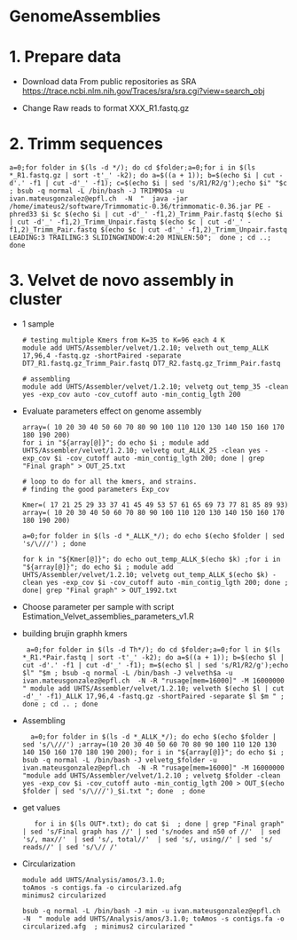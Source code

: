 # GenomeAssemblies


# 1. Prepare data

- Download data
From public repositories as SRA https://trace.ncbi.nlm.nih.gov/Traces/sra/sra.cgi?view=search_obj

- Change Raw reads to format XXX_R1.fastq.gz


# 2. Trimm sequences

    a=0;for folder in $(ls -d */); do cd $folder;a=0;for i in $(ls *_R1.fastq.gz | sort -t'_' -k2); do a=$((a + 1)); b=$(echo $i | cut -d'.' -f1 | cut -d'_' -f1); c=$(echo $i | sed 's/R1/R2/g');echo $i" "$c ; bsub -q normal -L /bin/bash -J TRIMMO$a -u ivan.mateusgonzalez@epfl.ch  -N  "  java -jar /home/imateus2/software/Trimmomatic-0.36/trimmomatic-0.36.jar PE -phred33 $i $c $(echo $i | cut -d'_' -f1,2)_Trimm_Pair.fastq $(echo $i | cut -d'_' -f1,2)_Trimm_Unpair.fastq $(echo $c | cut -d'_' -f1,2)_Trimm_Pair.fastq $(echo $c | cut -d'_' -f1,2)_Trimm_Unpair.fastq LEADING:3 TRAILING:3 SLIDINGWINDOW:4:20 MINLEN:50";  done ; cd ..; done


# 3. Velvet de novo assembly  in cluster

- 1 sample

      # testing multiple Kmers from K=35 to K=96 each 4 K
      module add UHTS/Assembler/velvet/1.2.10; velveth out_temp_ALLK 17,96,4 -fastq.gz -shortPaired -separate DT7_R1.fastq.gz_Trimm_Pair.fastq DT7_R2.fastq.gz_Trimm_Pair.fastq

      # assembling
      module add UHTS/Assembler/velvet/1.2.10; velvetg out_temp_35 -clean yes -exp_cov auto -cov_cutoff auto -min_contig_lgth 200

- Evaluate parameters effect on genome assembly

      array=( 10 20 30 40 50 60 70 80 90 100 110 120 130 140 150 160 170 180 190 200)
      for i in "${array[@]}"; do echo $i ; module add UHTS/Assembler/velvet/1.2.10; velvetg out_ALLK_25 -clean yes -exp_cov $i -cov_cutoff auto -min_contig_lgth 200; done | grep "Final graph" > OUT_25.txt

      # loop to do for all the kmers, and strains.
      # finding the good parameters Exp_cov

      Kmer=( 17 21 25 29 33 37 41 45 49 53 57 61 65 69 73 77 81 85 89 93)
      array=( 10 20 30 40 50 60 70 80 90 100 110 120 130 140 150 160 170 180 190 200)

      a=0;for folder in $(ls -d *_ALLK_*/); do echo $(echo $folder | sed 's/\///') ; done

      for k in "${Kmer[@]}"; do echo out_temp_ALLK_$(echo $k) ;for i in "${array[@]}"; do echo $i ; module add UHTS/Assembler/velvet/1.2.10; velvetg out_temp_ALLK_$(echo $k) -clean yes -exp_cov $i -cov_cutoff auto -min_contig_lgth 200; done ; done| grep "Final graph" > OUT_1992.txt

- Choose parameter per sample with script Estimation_Velvet_assemblies_parameters_v1.R

-  building brujin graphh kmers 

        a=0;for folder in $(ls -d Th*/); do cd $folder;a=0;for l in $(ls *_R1.*Pair.fastq | sort -t'_' -k2); do a=$((a + 1)); b=$(echo $l | cut -d'.' -f1 | cut -d'_' -f1); m=$(echo $l | sed 's/R1/R2/g');echo $l" "$m ; bsub -q normal -L /bin/bash -J velveth$a -u ivan.mateusgonzalez@epfl.ch  -N -R "rusage[mem=16000]" -M 16000000 " module add UHTS/Assembler/velvet/1.2.10; velveth $(echo $l | cut -d'_' -f1)_ALLK 17,96,4 -fastq.gz -shortPaired -separate $l $m " ; done ; cd .. ; done 


- Assembling

        a=0;for folder in $(ls -d *_ALLK_*/); do echo $(echo $folder | sed 's/\///') ;array=(10 20 30 40 50 60 70 80 90 100 110 120 130 140 150 160 170 180 190 200); for i in "${array[@]}"; do echo $i ;  bsub -q normal -L /bin/bash -J velvetg_$folder -u ivan.mateusgonzalez@epfl.ch  -N -R "rusage[mem=16000]" -M 16000000  "module add UHTS/Assembler/velvet/1.2.10 ; velvetg $folder -clean yes -exp_cov $i -cov_cutoff auto -min_contig_lgth 200 > OUT_$(echo $folder | sed 's/\///')_$i.txt "; done  ; done


- get values
            
         for i in $(ls OUT*.txt); do cat $i  ; done | grep "Final graph" | sed 's/Final graph has //' | sed 's/nodes and n50 of //'  | sed 's/, max//'  | sed 's/, total//'  | sed 's/, using//' | sed 's/ reads//' | sed 's/\// /'

- Circularization

      module add UHTS/Analysis/amos/3.1.0;
      toAmos -s contigs.fa -o circularized.afg
      minimus2 circularized

      bsub -q normal -L /bin/bash -J min -u ivan.mateusgonzalez@epfl.ch  -N  " module add UHTS/Analysis/amos/3.1.0; toAmos -s contigs.fa -o circularized.afg  ; minimus2 circularized "


